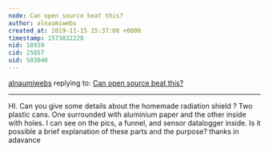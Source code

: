 ```yaml
---
node: Can open source beat this?
author: alnaumiwebs
created_at: 2019-11-15 15:37:08 +0000
timestamp: 1573832228
nid: 10939
cid: 25857
uid: 503040
---
```




[alnaumiwebs](../profile/alnaumiwebs) replying to: [Can open source beat this?](../notes/cfastie/07-20-2014/can-open-source-beat-this)

----
HI. Can you give some details about the homemade radiation shield ?
Two plastic cans. One surrounded with aluminium paper and the other inside with holes. I can see on the pics, a funnel, and sensor datalogger inside.
Is it possible a brief explanation of these parts and the purpose?
thanks in adavance 